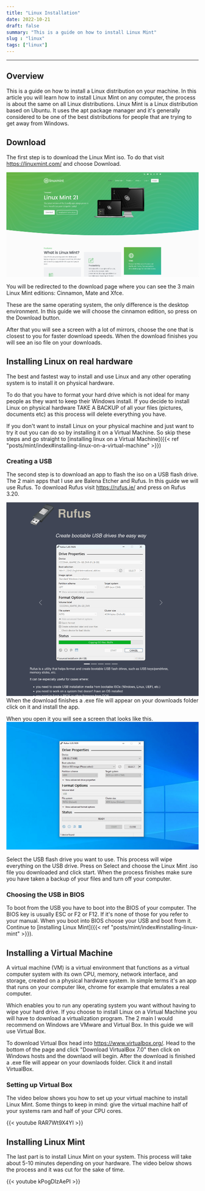 ```yaml
---
title: "Linux Installation"
date: 2022-10-21
draft: false
summary: "This is a guide on how to install Linux Mint"
slug : "linux"
tags: ["linux"]
---
```


---
## Overview

This is a guide on how to install a Linux distribution on your machine. In this article you will learn how to install Linux Mint on any computer, the process is about the same on all Linux distributions. Linux Mint is a Linux distribution based on Ubuntu. It uses the apt package manager and it's generally considered to be one of the best distributions for people that are trying to get away from Windows.

## Download

The first step is to download the Linux Mint iso. To do that visit  https://linuxmint.com/ and choose Download. 

![](download_page.png)

You will be redirected to the download page where you can see the 3 main Linux Mint editions: Cinnamon, Mate and Xfce. 

These are the same operating system, the only difference is the desktop environment. In this guide we will choose the cinnamon edition, so press on the Download button. 

After that you will see a screen with a lot of mirrors, choose the one that is closest to you for faster download speeds. When the download finishes you will see an iso file on your downloads.

## Installing Linux on real hardware

The best and fastest way to install and use Linux and any other operating system is to install it on physical hardware. 

To do that you have to format your hard drive which is not ideal for many people as they want to keep their Windows install. If you decide to install Linux on physical hardware TAKE A BACKUP of all your files (pictures, documents etc) as this process will delete everything you have. 

If you don't want to install Linux on your physical machine and just want to try it out you can do so by installing it on a Virtual Machine. So skip these steps and go straight to [installing linux on a Virtual Machine]({{< ref "posts/mint/index#installing-linux-on-a-virtual-machine" >}})

### Creating a USB

The second step is to download an app to flash the iso on a USB flash drive. The 2 main apps that I use are Balena Etcher and Rufus. In this guide we will use Rufus. To download Rufus visit https://rufus.ie/ and press on Rufus 3.20. 

![](rufus_download_page.png)
When the download finishes a .exe file will appear on your downloads folder click on it and install the app.

When you open it you will see a screen that looks like this.
![](creating_usb.png)

Select the USB flash drive you want to use. This process will wipe everything on the USB drive. Press on Select and choose the Linux Mint .iso file you downloaded and click start. When the process finishes make sure you have taken a backup of your files and turn off your computer.

### Choosing the USB in BIOS

To boot from the USB you have to boot into the BIOS of your computer. The BIOS key is usually ESC or F2 or F12. If it's none of those for you refer to your manual. When you boot into BIOS choose your USB and boot from it. Continue to [installing Linux Mint]({{< ref "posts/mint/index#installing-linux-mint" >}}). 

## Installing a Virtual Machine

A virtual machine (VM) is a virtual environment that functions as a virtual computer system with its own CPU, memory, network interface, and storage, created on a physical hardware system. In simple terms it's an app that runs on your computer like, chrome for example that emulates a real computer. 

Which enables you to run any operating system you want without having to wipe your hard drive. If you choose to install Linux on a Virtual Machine you will have to download a virtualization program. The 2 main I would recommend on Windows are VMware and Virtual Box. In this guide we will use Virtual Box. 

To download Virtual Box head into https://www.virtualbox.org/. Head to the bottom of the page and click "Download VirtualBox 7.0" then click on Windows hosts and the downlaod will begin. After the download is finished a .exe file will appear on your downlaods folder. Click it and install VirtualBox.

### Setting up Virtual Box

The video below shows you how to set up your virtual machine to install Linux Mint. Some things to keep in mind: give the virtual machine half of your systems ram and half of your CPU cores.

{{< youtube RAR7Wt9X4YI >}}

## Installing Linux Mint

The last part is to install Linux Mint on your system. This process will take about 5-10 minutes depending on your hardware. The video below shows the process and it was cut for the sake of time.

{{< youtube kPogDIzAePI >}}
